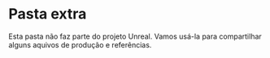 # Pasta extra

Esta pasta não faz parte do projeto Unreal. Vamos usá-la para compartilhar alguns aquivos de produção e referências.
